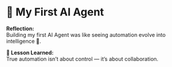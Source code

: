 # 🤖 My First AI Agent

**Reflection:**  
Building my first AI Agent was like seeing automation evolve into intelligence 🤯.

**💭 Lesson Learned:**  
True automation isn’t about control — it’s about collaboration.
